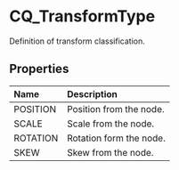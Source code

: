 # CQ_TransformType

Definition of transform classification.

## Properties

| Name | Description |
|:---|:---|
| POSITION | Position from the node. |
| SCALE | Scale from the node. |
| ROTATION | Rotation form the node. |
| SKEW | Skew from the node. |
